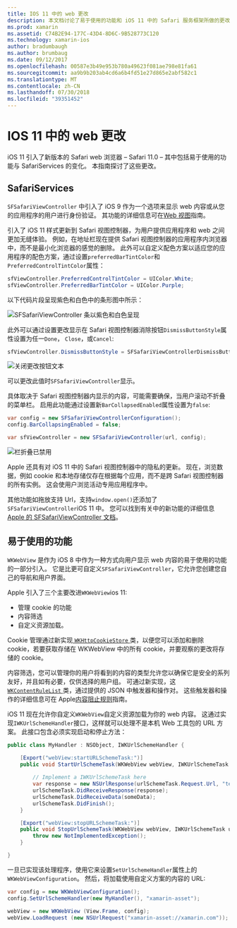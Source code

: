 ```yaml
---
title: IOS 11 中的 web 更改
description: 本文档讨论了易于使用的功能和 iOS 11 中的 Safari 服务框架所做的更改。 它介绍了如何使用 SFSafariViewController 中的更新和 WKWebView 中的新增功能设置样式。
ms.prod: xamarin
ms.assetid: C74B2E94-177C-43D4-8D6C-9B528773C120
ms.technology: xamarin-ios
author: bradumbaugh
ms.author: brumbaug
ms.date: 09/12/2017
ms.openlocfilehash: 00587e3b49e953b780a49623f081ae798e81fa61
ms.sourcegitcommit: aa9b9b203ab4cd6a6b4fd51e27d865e2abf582c1
ms.translationtype: MT
ms.contentlocale: zh-CN
ms.lasthandoff: 07/30/2018
ms.locfileid: "39351452"
---
```

# <a name="web-changes-in-ios-11"></a>IOS 11 中的 web 更改

iOS 11 引入了新版本的 Safari web 浏览器 – Safari 11.0 – 其中包括易于使用的功能与 SafariServices 的变化。 本指南探讨了这些更改。

## <a name="safariservices"></a>SafariServices

`SFSafariViewController` 中引入了 iOS 9 作为一个选项来显示 web 内容或从您的应用程序的用户进行身份验证。 其功能的详细信息可在[Web 视图](~/ios/user-interface/controls/uiwebview.md#safariviewcontroller)指南。

引入了 iOS 11 样式更新到 Safari 视图控制器，为用户提供应用程序和 web 之间更加无缝体验。 例如，在地址栏现在提供 Safari 视图控制器的应用程序内浏览器中，而不是最小化浏览器的感觉的删除。 此外可以自定义配色方案以适应您的应用程序的配色方案，通过设置`preferredBarTintColor`和`PreferredControlTintColor`属性：

```csharp
sfViewController.PreferredControlTintColor = UIColor.White;
sfViewController.PreferredBarTintColor = UIColor.Purple;
```

以下代码片段呈现紫色和白色中的条形图中所示：

![SFSafariViewController 条以紫色和白色呈现](web-images/image1.png)

此外可以通过设置更改显示在 Safari 视图控制器消除按钮`DismissButtonStyle`属性设置为任一`Done`， `Close`，或`Cancel`:

```csharp
sfViewController.DismissButtonStyle = SFSafariViewControllerDismissButtonStyle.Close;
```

![关闭更改按钮文本](web-images/image2.png)

可以更改此值时`SFSafariViewController`显示。


具体取决于 Safari 视图控制器内显示的内容，可能需要确保，当用户滚动不折叠的菜单栏。 启用此功能通过设置新`BarCollapsedEnabled`属性设置为`false`:

```csharp
var config = new SFSafariViewControllerConfiguration();
config.BarCollapsingEnabled = false;

var sfViewController = new SFSafariViewController(url, config);
```

![栏折叠已禁用](web-images/image3.png)

Apple 还具有对 iOS 11 中的 Safari 视图控制器中的隐私的更新。 现在，浏览数据，例如 cookie 和本地存储仅存在根据每个应用，而不是跨 Safari 视图控制器的所有实例。 这会使用户浏览活动专用应用程序中。

其他功能如拖放支持 Url，支持`window.open()`还添加了`SFSafariViewController`iOS 11 中。 您可以找到有关中的新功能的详细信息[Apple 的 SFSafariViewController 文档](https://developer.apple.com/documentation/safariservices/sfsafariviewcontroller?changes=latest_minor)。


## <a name="webkit"></a>易于使用的功能

`WKWebView` 是作为 iOS 8 中作为一种方式向用户显示 web 内容的易于使用的功能的一部分引入。 它是比更可自定义`SFSafariViewController`，它允许您创建您自己的导航和用户界面。

Apple 引入了三个主要改进`WKWebView`ios 11: 

- 管理 cookie 的功能
- 内容筛选
- 自定义资源加载。 

Cookie 管理通过新实现[ `WKHttpCookieStore` ](https://developer.apple.com/documentation/webkit/wkhttpcookiestore)类，以便您可以添加和删除 cookie，若要获取存储在 WKWebView 中的所有 cookie，并要观察的更改将存储的 cookie。

内容筛选，您可以管理你的用户将看到的内容的类型允许您以确保它是安全的系列友好，并且如有必要，仅供选择的用户组。 可通过新实现，这[ `WKContentRuleList` ](https://developer.apple.com/documentation/webkit/wkcontentrulelist)类，通过提供的 JSON 中触发器和操作对。 这些触发器和操作的详细信息可在 Apple[内容阻止规则](https://developer.apple.com/library/content/documentation/Extensions/Conceptual/ContentBlockingRules/Introduction/Introduction.html)指南。

iOS 11 现在允许你自定义`WKWebView`自定义资源加载为你的 web 内容。 这通过实现`IWKUrlSchemeHandler`接口，这样就可以处理不是本机 Web 工具包的 URL 方案。 此接口包含必须实现启动和停止方法：

```csharp
public class MyHandler : NSObject, IWKUrlSchemeHandler {

    [Export("webView:startURLSchemeTask:")]
    public void StartUrlSchemeTask(WKWebView webView, IWKUrlSchemeTask urlSchemeTask){
        
        // Implement a IWKUrlSchemeTask here
        var response = new NSUrlResponse(urlSchemeTask.Request.Url, "text/html", ContentLength, null);
        urlSchemeTask.DidReceiveResponse(response);
        urlSchemeTask.DidReceiveData(someData);
        urlSchemeTask.DidFinish();
    }

    [Export("webView:stopURLSchemeTask:")]
    public void StopUrlSchemeTask(WKWebView webView, IWKUrlSchemeTask urlSchemeTask){
        throw new NotImplementedException();
    }

}
``` 

一旦已实现该处理程序，使用它来设置`SetUrlSchemeHandler`属性上的`WKWebViewConfiguration`。 然后，将加载使用自定义方案的内容的 URL:

```csharp
var config = new WKWebViewConfiguration();
config.SetUrlSchemeHandler(new MyHandler(), "xamarin-asset");

webView = new WKWebView (View.Frame, config);
webView.LoadRequest (new NSUrlRequest("xamarin-asset://xamarin.com"));
```


